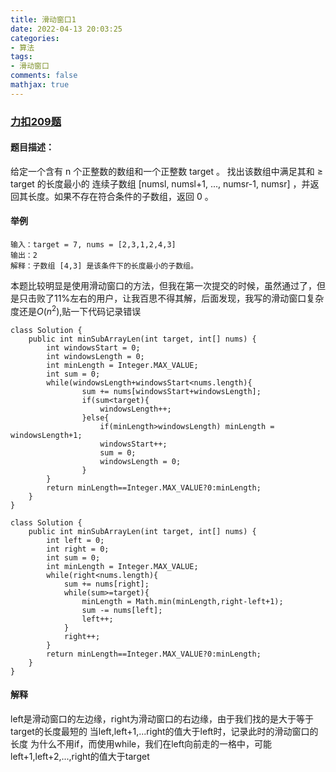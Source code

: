 ```yaml
---
title: 滑动窗口1
date: 2022-04-13 20:03:25
categories:
- 算法
tags:
- 滑动窗口
comments: false
mathjax: true 
---
```


### [力扣209题](https://leetcode-cn.com/problems/minimum-size-subarray-sum/)
#### 题目描述：
给定一个含有 n 个正整数的数组和一个正整数 target 。
找出该数组中满足其和 ≥ target 的长度最小的 连续子数组 [numsl, numsl+1, ..., numsr-1, numsr] ，并返回其长度。如果不存在符合条件的子数组，返回 0 。

#### 举例
```
输入：target = 7, nums = [2,3,1,2,4,3]
输出：2
解释：子数组 [4,3] 是该条件下的长度最小的子数组。
```

本题比较明显是使用滑动窗口的方法，但我在第一次提交的时候，虽然通过了，但是只击败了11%左右的用户，让我百思不得其解，后面发现，我写的滑动窗口复杂度还是$O(n^2)$,贴一下代码记录错误
```
class Solution {
    public int minSubArrayLen(int target, int[] nums) {
        int windowsStart = 0;
        int windowsLength = 0;
        int minLength = Integer.MAX_VALUE;
        int sum = 0;
        while(windowsLength+windowsStart<nums.length){
                sum += nums[windowsStart+windowsLength];
                if(sum<target){
                    windowsLength++;
                }else{
                    if(minLength>windowsLength) minLength = windowsLength+1;
                    windowsStart++;
                    sum = 0;
                    windowsLength = 0;
                }
        }
        return minLength==Integer.MAX_VALUE?0:minLength;
    }
}
```

```
class Solution {
    public int minSubArrayLen(int target, int[] nums) {
        int left = 0;
        int right = 0;
        int sum = 0;
        int minLength = Integer.MAX_VALUE;
        while(right<nums.length){
            sum += nums[right];
            while(sum>=target){
                minLength = Math.min(minLength,right-left+1);
                sum -= nums[left];
                left++;
            }
            right++;
        }
        return minLength==Integer.MAX_VALUE?0:minLength;
    }
}
```
#### 解释
left是滑动窗口的左边缘，right为滑动窗口的右边缘，由于我们找的是大于等于target的长度最短的
当left,left+1,...right的值大于left时，记录此时的滑动窗口的长度
为什么不用if，而使用while，我们在left向前走的一格中，可能left+1,left+2,...,right的值大于target

